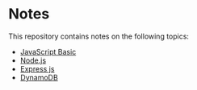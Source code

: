 # Notes

This repository contains notes on the following topics:

- [JavaScript Basic](./JS_Basics.md)
- [Node.js](./NodeJS.md)
- [Express js](./ExpressJS.md)
- [DynamoDB](./dynamodb.md)
